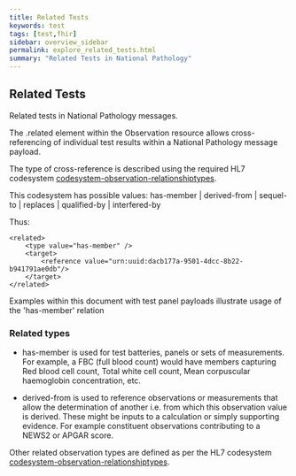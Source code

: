 ```yaml
---
title: Related Tests
keywords: test
tags: [test,fhir]
sidebar: overview_sidebar
permalink: explore_related_tests.html
summary: "Related Tests in National Pathology"
---
```


## Related Tests ##

Related tests in National Pathology messages.

The .related element within the Observation resource allows cross-referencing of individual test results within a National Pathology message payload.

The type of cross-reference is described using the required HL7 codesystem [codesystem-observation-relationshiptypes](http://hl7.org/fhir/stu3/codesystem-observation-relationshiptypes.html).

This codesystem has possible values: has-member \| derived-from \| sequel-to \| replaces \| qualified-by \| interfered-by

Thus:
```
<related>
    <type value="has-member" />
    <target>
        <reference value="urn:uuid:dacb177a-9501-4dcc-8b22-b941791ae0db"/>
    </target>
</related>
```

Examples within this document with test panel payloads illustrate usage of the 'has-member' relation


### Related types ###
* has-member is used for test batteries, panels or sets of measurements. For example, a FBC (full blood count) would have members capturing Red blood cell count, Total white cell count, Mean corpuscular haemoglobin concentration, etc.

* derived-from is used to reference observations or measurements that allow the determination of another i.e. from which this observation value is derived. These might be inputs to a calculation or simply supporting evidence. For example constituent observations contributing to a NEWS2 or APGAR score.

Other related observation types are defined as per the HL7 codesystem [codesystem-observation-relationshiptypes](http://hl7.org/fhir/stu3/codesystem-observation-relationshiptypes.html).
